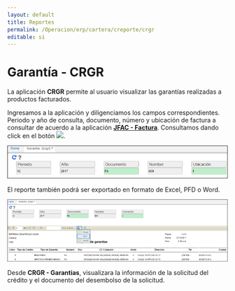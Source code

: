 ```yaml
---
layout: default
title: Reportes
permalink: /Operacion/erp/cartera/creporte/crgr
editable: si
---
```


# Garantía - CRGR

La aplicación **CRGR** permite al usuario visualizar las garantías realizadas a productos facturados.  

Ingresamos a la aplicación y diligenciamos los campos correspondientes. Periodo y año de consulta, documento, número y ubicación de factura a consultar de acuerdo a la aplicación [**JFAC - Factura**](http://docs.oasiscom.com/Operacion/scm/pos/jcajero/jfac). Consultamos dando click en el botón ![](ACTUALIZAR.png).  

![](crgr1.png)

El reporte también podrá ser exportado en formato de Excel, PFD o Word.  

![](crgr2.png)

Desde **CRGR - Garantias**, visualizara la información de la solicitud del crédito y el documento del desembolso de la solicitud.  
